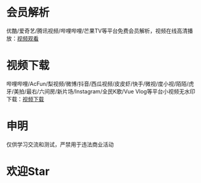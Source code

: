 # 会员解析  
优酷/爱奇艺/腾讯视频/哔哩哔哩/芒果TV等平台免费会员解析，视频在线高清播放：[视频观看](https://resoumen.com/v/ "点击链接")  

# 视频下载  
哔哩哔哩/AcFun/梨视频/微博/抖音/西瓜视频/皮皮虾/快手/微视/度小视/陌陌/虎牙/美拍/最右/六间房/新片场/Instagram/全民K歌/Vue Vlog等平台小视频无水印下载：[视频下载](https://resoumen.com/d/ "点击链接")  

# 申明 
仅供学习交流和测试，严禁用于违法商业活动  

# 欢迎Star  
